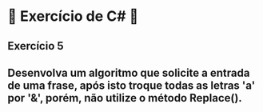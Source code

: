 # :book: Exercício de C# :book:
## Exercício 5
## Desenvolva um algoritmo que solicite a entrada de uma frase, após isto troque todas as letras 'a' por '&', porém, não utilize o método Replace().
